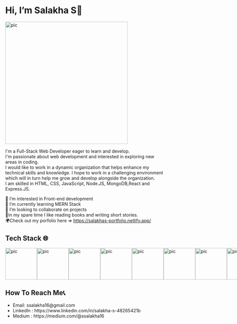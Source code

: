 <h1>Hi, I’m Salakha S👋 </h1>

<img width="386" alt="pic" src="https://user-images.githubusercontent.com/87031922/158231236-a056d696-7633-49a3-9b38-1d230488c559.PNG">

I'm a Full-Stack Web Developer eager to learn and develop. <br/>
I'm passionate about web development and interested in exploring new areas in coding. <br/>
I would like to work in a dynamic organization that helps enhance my technical skills and knowledge. I hope to work in a challenging environment which will in turn help me grow and develop alongside the organization.  <br/>
I am skilled in HTML, CSS, JavaScript, Node.JS, MongoDB,React and Express.JS.



🤖 I’m interested in Front-end development<br/>
🌱 I’m currently learning MERN Stack<br/>
💞️ I’m looking to collaborate on projects<br/>
🧩In my spare time I like reading books and writing short stories.<br/>
🌍Check out my porfolio here => https://salakhas-portfolio.netlify.app/

<h2>Tech Stack 🌐</h2>
<div style="display: flex">
<img width="100" alt="pic" src="https://encrypted-tbn0.gstatic.com/images?q=tbn:ANd9GcRfGDrl6cb6FxNvbUdtGZNnPSFgsoGeFq454A&usqp=CAU">
<img width="100" alt="pic" src="https://encrypted-tbn0.gstatic.com/images?q=tbn:ANd9GcSmL-mHtl08CW8WRuj4gXWwSbC_v8ehYjxf0g&usqp=CAU">
<img width="100" alt="pic" src="https://encrypted-tbn0.gstatic.com/images?q=tbn:ANd9GcTDFyp4SbHzLER5QEENGULo4Ygvi49jFjaKzQ&usqp=CAU">
<img width="100" alt="pic" src="https://encrypted-tbn0.gstatic.com/images?q=tbn:ANd9GcT2U4z0-PN0rhos95WJm9E5yCQoSWyZQshvbg&usqp=CAU">
<img width="100" height="100" alt="pic" src="https://encrypted-tbn0.gstatic.com/images?q=tbn:ANd9GcSCqaUrC946m7JXyuvrno15HXN0dH8GxC6uySFxkdWdMbYPtXndfb4cPJqjZ3steMHO-Sc&usqp=CAU">
<img width="100" alt="pic" src="https://encrypted-tbn0.gstatic.com/images?q=tbn:ANd9GcSJi-UxGs4sTXyd91CFtv5sFijJfuQotb61rg&usqp=CAU">
<img width="100" height="100" alt="pic" src="https://media.vlpt.us/images/codernineteen/post/cfcc754f-80ce-4293-a66e-550992723fa4/react%20thumb.png">
<img width="100" height="100" alt="pic" src="https://encrypted-tbn0.gstatic.com/images?q=tbn:ANd9GcSEQBepwf5dNHrIVytqHjarhkJXSpDcSVWxvA&usqp=CAU">
 <img width="100" height="100" alt="pic" src="https://encrypted-tbn0.gstatic.com/images?q=tbn:ANd9GcQpkHYP9HLFnlIuCGNZ0m4-HVWhRl78RFiERQ&usqp=CAU">
</div>




<h2>How To Reach Me📞</h2>
<ul>
  <li>Email: ssalakha16@gmail.com</li>
  <li>LinkedIn : https://www.linkedin.com/in/salakha-s-48265421b</li>
  <li>Medium : https://medium.com/@ssalakha16</li>
</ul>

<!---👀 I’m interested in coding
🌱 I’m currently learning MERN Stack
💞️ I’m looking to collaborate on projects
📫 How to reach me ... ssalakha16@gmail.com
salakhas/salakhas is a ✨ special ✨ repository because its `README.md` (this file) appears on your GitHub profile.
You can click the Preview link to take a look at your changes.
--->

